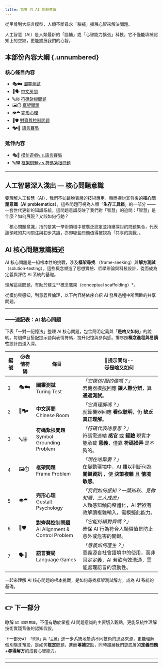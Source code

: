 ```yaml
---
title: 第壹 ㉄ AI 問題意識
---
```

從甲骨到大語言模型，人類不斷尋求「腦補」擴展心智來解決問題。

人工智慧（AI）是人類最新的「腦補」或「心智能力擴張」科技。它不僅能填補認知上的空缺，更能擴展我們的心智。

## 本部份內容大綱 {.unnumbered}

### 核心條目內容

* 🎭🗪 [圖靈測試](01-01-Turing_Test.zh-hant.qmd)
* 🧱🗣️ [中文房間](01-02-Chinese_Room.zh-hant.qmd)
* 🔤㊙️ [符碼紮根問題](01-03-Symbol_Grounding_Problem.zh-hant.qmd)
* 🖼️⏱️ [框架問題](01-04-Frame_Problem.zh-hant.qmd)
* 👁️⯊ [完形心理](01-05-Gestalt_Psychology.zh-hant.qmd)
* 🎯🛡️ [對齊與控制問題](01-06-AI_Alignment_Control_Problem.zh-hant.qmd)
* 🗫🎲 [語言賽局](01-07-Language_Games.zh-hant.qmd)

### 延伸內容
* 🎭🎲 [模仿遊戲v.s.語言賽局](01v07-Imitation_Game_vs_Language_Games.zh-hant.qmd)
* 🔤🖼️ [框架問題v.s.符碼紮根問題](01v03-Frame_Problem_vs_Symbol_Grounding_Problem.zh-hant.qmd)

---


## 人工智慧深入淺出 — 核心問題意識

要理解人工智慧（AI），我們不妨跳脫表層的技術應用，轉而探討其背後的**核心問題意識（AI problematics）**，這些問題可視為人類「**生存工具箱**」的一部分 —— 一套世代更新的知識系統。這問題意識反映了我們對「智慧」的追問：「智慧」是什麼？如何展現？又該如何行動？

「核心問題意識」指的是某一學術領域中被廣泛認定並持續探討的問題集合，代表該領域的共同關注與初步共識，亦即哪些問題值得被視為「共享的挑戰」。

## AI 核心問題意識概述

AI 核心問題是一組根本性的挑戰，涉及**框架尋找** （frame-seeking）與**解方測試**（solution-testing）。這些概念塑造了思想實驗、哲學辯論與科技設計，從而成為定義與評估 AI 系統的基礎。

理解這些問題，有助於建立**概念鷹架（conceptual scaffolding）*。

從模仿與感知，到意義與倫理，以下內容將依序介紹 AI 發展過程中所面臨的共享問題。

---

### 一一速記表：AI 核心問題

下表「一對一記憶法」整理 AI 核心問題，包含簡明定義與「**是啥又如何**」的說明。每個條目搭配提示語與表情符碼，提升記憶與參與感。排序照**概念進程與易讀性**設計由淺入深。


| 編號  | 😚表情符碼 | 條目                                            | 🤔提示問句--<br>😽是啥又如何                                                   |
| --- | ------ | --------------------------------------------- | --------------------------------------------------------------------- |
| 1   | 🎭🗪   | **圖靈測試**<br>Turing Test                       | _「它模仿/擬的像嗎？」_<br>若機器模擬回應 **讓人難分辨**，算 **通過測試**。                        |
| 2   | 🧱🗫   | **中文房間**<br>Chinese Room                      | _「它真理解嗎？」_<br>就算機器回應 **看似聰明**，仍 **缺乏真正理解**。                           |
| 3   | 🔤㊙    | **符碼紮根問題**<br>Symbol Grounding Problem        | _「符碼代表啥意思？」_<br>符碼需連結 **感官** 或 **經驗** 現實才能承載 **意義**，僅靠 **符碼操弄** 是不夠的。 |
| 4   | 🖼️⏱️  | **框架問題**<br>Frame Problem                     | _「現在啥緊要？」_<br>在變動環境中，AI 難以判斷何為 **關鍵資訊** ，使 **決策複雜** 且 **情境敏感**。       |
| 5   | 👁️⯊   | **完形心理**<br>Gestalt Psychology                | _「我們如何感知？一葉知秋、見微知著、三人成虎」_<br>人類感知傾向整體化，AI 若欲有效解讀複雜輸入，需模擬此能力。          |
| 6   | 🎯🛡️  | **對齊與控制問題**<br>AI Alignment & Control Problem | _「它能持續對齊嗎？」_<br>確保 AI 行為符合人類價值是防止意外或危害的關鍵。                            |
| 7   | 🗣️🎲  | **語言賽局**<br>Language Games                    | _「意義如何產生？」_<br>意義源自社會語境中的使用，而非固定定義，AI 若欲有效溝通，需能處理語言的流動性。              |

一起來理解 AI 核心問題的根本挑戰，是如何尋找框架測試解方，成為 AI 系統的基礎。

---

## 👉 下一部分

瞭解 `AI 問題意識`，不僅有助於掌握 AI 問題意識的主要切入觀點，更能系統性理解技術實踐背後的認知假設。

下一部分`AI 「流派」與「主義」`進一步系統地釐清不同技術的思路來源，更能理解個別隱含預設，是如何**框定**問題，進而**填補**空缺，同時擴展我們更底層的**定義問題**+**尋得解方**的成套心智能力。

---




---
